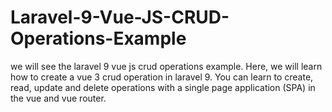 # Laravel-9-Vue-JS-CRUD-Operations-Example
we will see the laravel 9 vue js crud operations example. Here, we will learn how to create a vue 3 crud operation in laravel 9. You can learn to create, read, update and delete operations with a single page application (SPA) in the vue and vue router.

